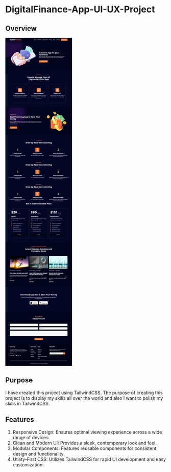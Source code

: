 # DigitalFinance-App-UI-UX-Project
## Overview

![Web App Screenshot](img/git-img.PNG)

## Purpose
I have created this project using TailwindCSS. The purpose of creating this project is to display my skills all over the world and also I want to polish my skills in TailwindCSS.

## Features
1. Responsive Design: Ensures optimal viewing experience across a wide range of devices.
2. Clean and Modern UI: Provides a sleek, contemporary look and feel.
3. Modular Components: Features reusable components for consistent design and functionality.
4. Utility-First CSS: Utilizes TailwindCSS for rapid UI development and easy customization.
